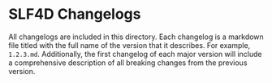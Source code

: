 # SLF4D Changelogs

All changelogs are included in this directory. Each changelog is a markdown file titled with the full name of the version that it describes. For example, `1.2.3.md`. Additionally, the first changelog of each major version will include a comprehensive description of all breaking changes from the previous version.
